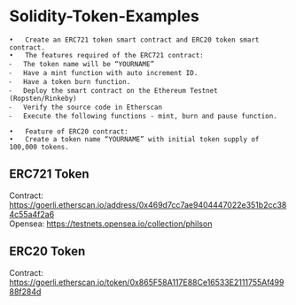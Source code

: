 # Solidity-Token-Examples

	•	Create an ERC721 token smart contract and ERC20 token smart contract.
	•	The features required of the ERC721 contract:
	⁃	The token name will be “YOURNAME”
	⁃	Have a mint function with auto increment ID.
	⁃	Have a token burn function.
	⁃	Deploy the smart contract on the Ethereum Testnet (Ropsten/Rinkeby)
	⁃	Verify the source code in Etherscan
	⁃	Execute the following functions - mint, burn and pause function.
  
	•	Feature of ERC20 contract:
	•	Create a token name “YOURNAME” with initial token supply of 100,000 tokens.


## ERC721 Token 
Contract: https://goerli.etherscan.io/address/0x469d7cc7ae9404447022e351b2cc384c55a4f2a6 \
Opensea: https://testnets.opensea.io/collection/philson

## ERC20 Token
Contract: https://goerli.etherscan.io/token/0x865F58A117E88Ce16533E2111755Af49988f284d
